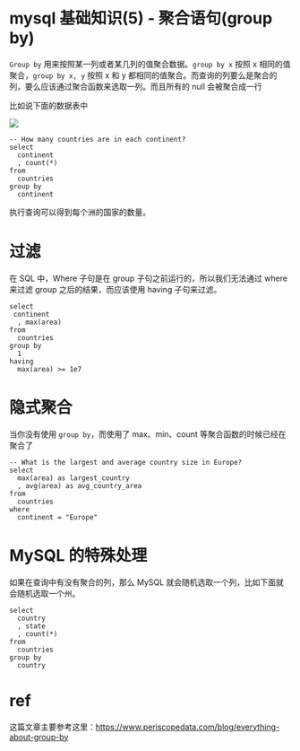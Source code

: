 # mysql 基础知识(5) - 聚合语句(group by)

<!--
ID: d5b18ee7-ec5a-4620-952c-21341afac88a
Status: publish
Date: 2018-04-09T17:28:39
Modified: 2020-05-16T11:34:49
wp_id: 178
-->

`Group by` 用来按照某一列或者某几列的值聚合数据。`group by x` 按照 x 相同的值聚合，`group by x, y` 按照 x 和 y 都相同的值聚合。而查询的列要么是聚合的列，要么应该通过聚合函数来选取一列。而且所有的 null 会被聚合成一行

比如说下面的数据表中

![](https://daks2k3a4ib2z.cloudfront.net/589e47d231ee752554896f1f/58dc686fb5bd4cf41639ef71_Screen%20Shot%202017-03-29%20at%207.07.17%20PM.png)

```
-- How many countries are in each continent?
select
  continent
  , count(*)
from 
  countries
group by 
  continent
```

执行查询可以得到每个洲的国家的数量。

# 过滤

在 SQL 中，Where 子句是在 group 子句之前运行的，所以我们无法通过 where 来过滤 group 之后的结果，而应该使用 having 子句来过滤。

```
select
 continent
  , max(area)
from 
  countries
group by 
  1
having
  max(area) >= 1e7
```

# 隐式聚合

当你没有使用 `group by`，而使用了 max、min、count 等聚合函数的时候已经在聚合了

```
-- What is the largest and average country size in Europe?
select
  max(area) as largest_country
  , avg(area) as avg_country_area
from 
  countries
where 
  continent = "Europe"
```

# MySQL 的特殊处理

如果在查询中有没有聚合的列，那么 MySQL 就会随机选取一个列，比如下面就会随机选取一个州。

```
select 
  country
  , state
  , count(*)
from
  countries
group by 
  country
```

# ref

这篇文章主要参考这里：https://www.periscopedata.com/blog/everything-about-group-by